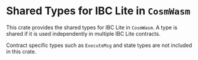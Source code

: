 # Shared Types for IBC Lite in `CosmWasm`

This crate provides the shared types for IBC Lite in `CosmWasm`. A type is shared if it is used independently in multiple IBC Lite contracts.

Contract specific types such as `ExecuteMsg` and state types are not included in this crate.
